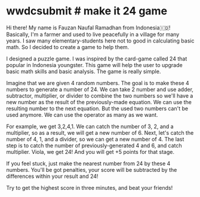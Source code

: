 # wwdcsubmit # make it 24 game
Hi there!
My name is Fauzan Naufal Ramadhan from Indonesia🇮🇩!
Basically, I'm a farmer and used to live peacefully in a village for many years.
I saw many elementary-students here not to good in calculating basic math.
So I decided to create a game to help them.


I designed a puzzle game. I was inspired by the card-game called 24 that popular in Indonesia youngster.
This game will help the user to upgrade basic math skills and basic analysis.
The game is really simple.

Imagine that we are given 4 random numbers. The goal is to make these 4 numbers to generate a number of 24.
We can take 2 number and use adder, subtractor, multiplier, or divider
to combine the two numbers so we'll have a new number as the result of the previously-made equation.
We can use the resulting number to the next equation. But the used two numbers can't be used anymore.
We can use the operator as many as we want.

For example,
we get 3,2,4,1.
We can catch the number of 3, 2, and a multiplier, so as a result, we will get a new number of 6.
Next, let's catch the number of 4, 1, and a divider, so we can get a new number of 4.
The last step is to catch the number of previously-generated 4 and 6, and catch multiplier.
Viola, we get 24! And you will get +5 points for that stage.

If you feel stuck, just make the nearest number from 24 by these 4 numbers.
You'll be got penalties, your score will be subtracted by the differences within your result and 24!

Try to get the highest score in three minutes, and beat your friends!
